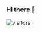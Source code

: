 ### Hi there 👋

![visitors](https://visitor-badge.glitch.me/badge?page_id=page.id&left_color=green&right_color=red)
<!--
**dawamuciil/dawamuciil** is a ✨ _special_ ✨ repository because its `README.md` (this file) appears on your GitHub profile.

Here are some ideas to get you started:

- 🔭 I’m currently working on ...
- 🌱 I’m currently learning ...
- 👯 I’m looking to collaborate on ...
- 🤔 I’m looking for help with ...
- 💬 Ask me about ...
- 📫 How to reach me: ...
- 😄 Pronouns: ...
- ⚡ Fun fact: ...
-->

<p align="left">
<a href="https://github.com/dawamuciil">
</a>
</p>
